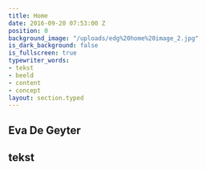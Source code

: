 ```yaml
---
title: Home
date: 2016-09-20 07:53:00 Z
position: 0
background_image: "/uploads/edg%20home%20image_2.jpg"
is_dark_background: false
is_fullscreen: true
typewriter_words:
- tekst
- beeld
- content
- concept
layout: section.typed
---
```


## Eva De Geyter

## <span id="typed">tekst</span>